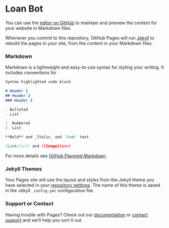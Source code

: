 # Loan Bot 

You can use the [editor on GitHub](https://github.com/Byte7/Loan-Bot/edit/master/README.md) to maintain and preview the content for your website in Markdown files.

Whenever you commit to this repository, GitHub Pages will run [Jekyll](https://jekyllrb.com/) to rebuild the pages in your site, from the content in your Markdown files.

### Markdown

Markdown is a lightweight and easy-to-use syntax for styling your writing. It includes conventions for

```markdown
Syntax highlighted code block

# Header 1
## Header 2
### Header 3

- Bulleted
- List

1. Numbered
2. List

**Bold** and _Italic_ and `Code` text

[Link](url) and ![Image](src)
```

For more details see [GitHub Flavored Markdown](https://guides.github.com/features/mastering-markdown/).

### Jekyll Themes

Your Pages site will use the layout and styles from the Jekyll theme you have selected in your [repository settings](https://github.com/Byte7/Loan-Bot/settings). The name of this theme is saved in the Jekyll `_config.yml` configuration file.

<script src="https://widget.flowxo.com/embed.js" data-fxo-widget="eyJ0aGVtZSI6IiNkOTJiYWUiLCJ3ZWIiOnsiYm90SWQiOiI1OWQ3ZGE1ODVkM2Y0ODAwMTEwNmZmM2IiLCJ0aGVtZSI6IiNkZTNjYjYifSwid2VsY29tZVRleHQiOiJIZXkgVGhlcmUgISJ9" async defer></script>

### Support or Contact

Having trouble with Pages? Check out our [documentation](https://help.github.com/categories/github-pages-basics/) or [contact support](https://github.com/contact) and we’ll help you sort it out.
